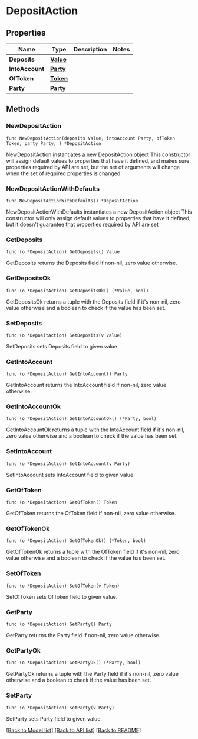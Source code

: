 # DepositAction

## Properties

Name | Type | Description | Notes
------------ | ------------- | ------------- | -------------
**Deposits** | [**Value**](Value.md) |  | 
**IntoAccount** | [**Party**](Party.md) |  | 
**OfToken** | [**Token**](Token.md) |  | 
**Party** | [**Party**](Party.md) |  | 

## Methods

### NewDepositAction

`func NewDepositAction(deposits Value, intoAccount Party, ofToken Token, party Party, ) *DepositAction`

NewDepositAction instantiates a new DepositAction object
This constructor will assign default values to properties that have it defined,
and makes sure properties required by API are set, but the set of arguments
will change when the set of required properties is changed

### NewDepositActionWithDefaults

`func NewDepositActionWithDefaults() *DepositAction`

NewDepositActionWithDefaults instantiates a new DepositAction object
This constructor will only assign default values to properties that have it defined,
but it doesn't guarantee that properties required by API are set

### GetDeposits

`func (o *DepositAction) GetDeposits() Value`

GetDeposits returns the Deposits field if non-nil, zero value otherwise.

### GetDepositsOk

`func (o *DepositAction) GetDepositsOk() (*Value, bool)`

GetDepositsOk returns a tuple with the Deposits field if it's non-nil, zero value otherwise
and a boolean to check if the value has been set.

### SetDeposits

`func (o *DepositAction) SetDeposits(v Value)`

SetDeposits sets Deposits field to given value.


### GetIntoAccount

`func (o *DepositAction) GetIntoAccount() Party`

GetIntoAccount returns the IntoAccount field if non-nil, zero value otherwise.

### GetIntoAccountOk

`func (o *DepositAction) GetIntoAccountOk() (*Party, bool)`

GetIntoAccountOk returns a tuple with the IntoAccount field if it's non-nil, zero value otherwise
and a boolean to check if the value has been set.

### SetIntoAccount

`func (o *DepositAction) SetIntoAccount(v Party)`

SetIntoAccount sets IntoAccount field to given value.


### GetOfToken

`func (o *DepositAction) GetOfToken() Token`

GetOfToken returns the OfToken field if non-nil, zero value otherwise.

### GetOfTokenOk

`func (o *DepositAction) GetOfTokenOk() (*Token, bool)`

GetOfTokenOk returns a tuple with the OfToken field if it's non-nil, zero value otherwise
and a boolean to check if the value has been set.

### SetOfToken

`func (o *DepositAction) SetOfToken(v Token)`

SetOfToken sets OfToken field to given value.


### GetParty

`func (o *DepositAction) GetParty() Party`

GetParty returns the Party field if non-nil, zero value otherwise.

### GetPartyOk

`func (o *DepositAction) GetPartyOk() (*Party, bool)`

GetPartyOk returns a tuple with the Party field if it's non-nil, zero value otherwise
and a boolean to check if the value has been set.

### SetParty

`func (o *DepositAction) SetParty(v Party)`

SetParty sets Party field to given value.



[[Back to Model list]](../README.md#documentation-for-models) [[Back to API list]](../README.md#documentation-for-api-endpoints) [[Back to README]](../README.md)


